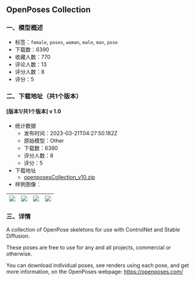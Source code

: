 ## OpenPoses Collection
### 一、模型概述

- 标签：`female`, `poses`, `woman`, `male`, `man`, `pose`
- 下载数：6390
- 收藏人数：770
- 评论人数：13
- 评分人数：8
- 评分：5

### 二、下载地址（共1个版本）

#### [版本1/共1个版本] v 1.0

- 统计数据
  - 发布时间：2023-03-21T04:27:50.182Z
  - 原始模型：Other
  - 下载数：6390
  - 评分人数：8
  - 评分：5
- 下载地址
  - [openposesCollection_v10.zip](https://civitai.com/api/download/models/26519)
- 样例图像：

| <img src="https://image.civitai.com/xG1nkqKTMzGDvpLrqFT7WA/fcd3c509-87c6-4bc3-3d19-a7149e2ee700/width=450/292177.jpeg" /> | <img src="https://image.civitai.com/xG1nkqKTMzGDvpLrqFT7WA/37e3ad40-3a71-47fe-9a6b-0d05019e3900/width=450/292186.jpeg" /> | <img src="https://image.civitai.com/xG1nkqKTMzGDvpLrqFT7WA/ac39b65f-f122-4660-0d98-1057a75cd900/width=450/292185.jpeg" /> | <img src="https://image.civitai.com/xG1nkqKTMzGDvpLrqFT7WA/48034a1e-571a-44f3-ad51-4a6054e55000/width=450/292184.jpeg" /> |
| ---- | ---- | ---- | ---- |


### 三、详情
<p>A collection of OpenPose skeletons for use with ControlNet and Stable Diffusion.</p><p>These poses are free to use for any and all projects, commercial or otherwise.</p><p>You can download individual poses, see renders using each pose, and get more information, on the OpenPoses webpage: <a target="_blank" rel="ugc" href="https://openposes.com/">https://openposes.com/</a></p>